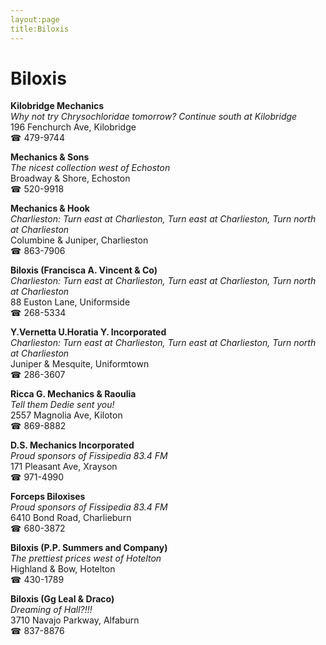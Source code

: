 ```yaml
---
layout:page
title:Biloxis
---
```

# Biloxis

**Kilobridge Mechanics**  
_Why not try Chrysochloridae tomorrow? 
Continue south at Kilobridge_  
196 Fenchurch Ave, Kilobridge  
☎ 479-9744



**Mechanics & Sons**  
_The nicest collection west of Echoston_  
Broadway & Shore, Echoston  
☎ 520-9918



**Mechanics & Hook**  
_Charlieston: Turn east at Charlieston, Turn east at Charlieston, Turn north at Charlieston_  
Columbine & Juniper, Charlieston  
☎ 863-7906



**Biloxis (Francisca A. Vincent & Co)**  
_Charlieston: Turn east at Charlieston, Turn east at Charlieston, Turn north at Charlieston_  
88 Euston Lane, Uniformside  
☎ 268-5334



**Y.Vernetta U.Horatia Y. Incorporated**  
_Charlieston: Turn east at Charlieston, Turn east at Charlieston, Turn north at Charlieston_  
Juniper & Mesquite, Uniformtown  
☎ 286-3607



**Ricca G. Mechanics & Raoulia**  
_Tell them Dedie sent you!_  
2557 Magnolia Ave, Kiloton  
☎ 869-8882



**D.S. Mechanics Incorporated**  
_Proud sponsors of Fissipedia 83.4 FM_  
171 Pleasant Ave, Xrayson  
☎ 971-4990



**Forceps Biloxises**  
_Proud sponsors of Fissipedia 83.4 FM_  
6410 Bond Road, Charlieburn  
☎ 680-3872



**Biloxis (P.P. Summers and Company)**  
_The prettiest prices west of Hotelton_  
Highland & Bow, Hotelton  
☎ 430-1789



**Biloxis (Gg Leal & Draco)**  
_Dreaming of Hall?!!!_  
3710 Navajo Parkway, Alfaburn  
☎ 837-8876



